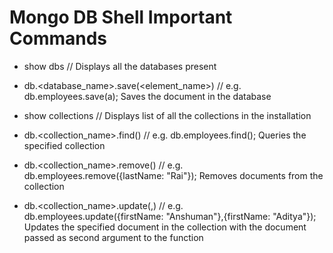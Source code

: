 # Mongo DB Shell Important Commands

- show dbs //  Displays all the databases present

- db.<database_name>.save(<element_name>) // e.g. db.employees.save(a); Saves the document in the database

- show collections //  Displays list of all the collections in the installation

- db.<collection_name>.find() // e.g. db.employees.find(); Queries the specified collection

- db.<collection_name>.remove(<query>) // e.g. db.employees.remove({lastName: "Rai"}); Removes documents from the collection

- db.<collection_name>.update(<query>,<object>) // e.g. db.employees.update({firstName: "Anshuman"},{firstName: "Aditya"}); Updates the specified document in the collection with the document passed as second argument to the function 

